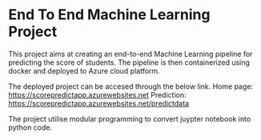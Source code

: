 # End To End Machine Learning Project

This project aims at creating an end-to-end Machine Learning pipeline for predicting the score of students. The pipeline is then containerized using docker and deployed to Azure cloud platform.

The deployed project can be accesed through the below link.
Home page: https://scorepredictapp.azurewebsites.net
Prediction: https://scorepredictapp.azurewebsites.net/predictdata

The project utilise modular programming to convert juypter notebook into python code.
